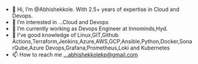 - 👋 Hi, I’m @Abhishekkole. With 2.5+ years of expertise in Cloud and Devops.
- 👀 I’m interested in ...Cloud and Devops 
- 🌱 I’m currently working as Devops Engineer at Innominds,Hyd.
- 💞️ I've good knowledge of Linux,GIT,Github Actions,Terraform,Jenkins,Azure,AWS,GCP,Ansible,Python,Docker,SonarQube,Azure Devops,Grafana,Prometheus,Loki and Kubernetes
- 📫 How to reach me ...abhishekkolekp@gmail.com

<!---
Abhishekkole/Abhishekkole is a ✨ special ✨ repository because its `README.md` (this file) appears on your GitHub profile.
You can click the Preview link to take a look at your changes.
--->
